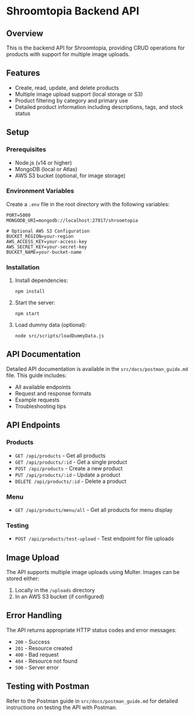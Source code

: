 # Shroomtopia Backend API

## Overview
This is the backend API for Shroomtopia, providing CRUD operations for products with support for multiple image uploads.

## Features
- Create, read, update, and delete products
- Multiple image upload support (local storage or S3)
- Product filtering by category and primary use
- Detailed product information including descriptions, tags, and stock status

## Setup

### Prerequisites
- Node.js (v14 or higher)
- MongoDB (local or Atlas)
- AWS S3 bucket (optional, for image storage)

### Environment Variables
Create a `.env` file in the root directory with the following variables:

```
PORT=5000
MONGODB_URI=mongodb://localhost:27017/shroomtopia

# Optional AWS S3 Configuration
BUCKET_REGION=your-region
AWS_ACCESS_KEY=your-access-key
AWS_SECRET_KEY=your-secret-key
BUCKET_NAME=your-bucket-name
```

### Installation

1. Install dependencies:
   ```
   npm install
   ```

2. Start the server:
   ```
   npm start
   ```

3. Load dummy data (optional):
   ```
   node src/scripts/loadDummyData.js
   ```

## API Documentation

Detailed API documentation is available in the `src/docs/postman_guide.md` file. This guide includes:

- All available endpoints
- Request and response formats
- Example requests
- Troubleshooting tips

## API Endpoints

### Products
- `GET /api/products` - Get all products
- `GET /api/products/:id` - Get a single product
- `POST /api/products` - Create a new product
- `PUT /api/products/:id` - Update a product
- `DELETE /api/products/:id` - Delete a product

### Menu
- `GET /api/products/menu/all` - Get all products for menu display

### Testing
- `POST /api/products/test-upload` - Test endpoint for file uploads

## Image Upload

The API supports multiple image uploads using Multer. Images can be stored either:

1. Locally in the `/uploads` directory
2. In an AWS S3 bucket (if configured)

## Error Handling

The API returns appropriate HTTP status codes and error messages:

- `200` - Success
- `201` - Resource created
- `400` - Bad request
- `404` - Resource not found
- `500` - Server error

## Testing with Postman

Refer to the Postman guide in `src/docs/postman_guide.md` for detailed instructions on testing the API with Postman.